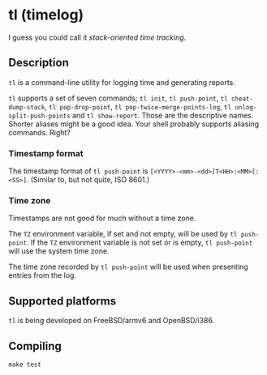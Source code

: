 # tl (timelog)

I guess you could call it *stack-oriented time tracking*.

## Description

`tl` is a command-line utility for logging time and generating reports.

`tl` supports a set of seven commands; `tl init`, `tl push-point`,
`tl cheat-dump-stack`, `tl pop-drop-point`, `tl pop-twice-merge-points-log`,
`tl unlog-split-push-points` and `tl show-report`. Those are the descriptive
names. Shorter aliases might be a good idea. Your shell probably supports
aliasing commands. Right?

### Timestamp format

The timestamp format of `tl push-point` is
`[<YYYY>-<mm>-<dd>]T<HH>:<MM>[:<SS>]`. (Similar to, but not quite, ISO 8601.)

### Time zone

Timestamps are not good for much without a time zone.

The `TZ` environment variable, if set and not empty,
will be used by `tl push-point`.
If the `TZ` environment variable is not set or is empty,
`tl push-point` will use the system time zone.

The time zone recorded by `tl push-point` will be used when presenting
entries from the log.

## Supported platforms

`tl` is being developed on FreeBSD/armv6 and OpenBSD/i386.

## Compiling

```
make test
```
